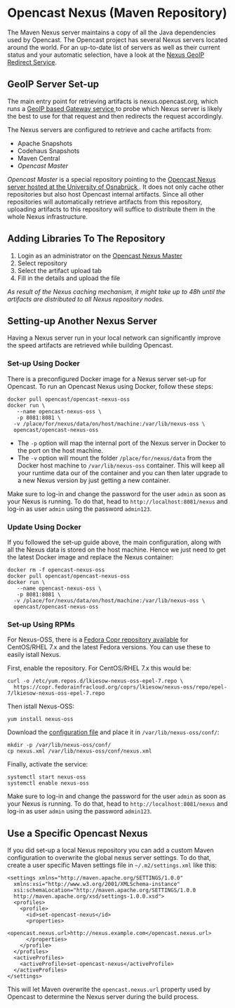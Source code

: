 Opencast Nexus (Maven Repository)
=================================

The Maven Nexus server maintains a copy of all the Java dependencies used by Opencast.  The Opencast project has several
Nexus servers located around the world. For an up-to-date list of servers as well as their current status and your
automatic selection, have a look at the [Nexus GeoIP Redirect Service](http://nexus.opencast.org).


GeoIP Server Set-up
-------------------

The main entry point for retrieving artifacts is nexus.opencast.org, which runs a [GeoIP based Gateway service
](https://github.com/lkiesow/geoip-gateway) to probe which Nexus server is likely the best to use for that request and
then redirects the request accordingly.

The Nexus servers are configured to retrieve and cache artifacts from:

- Apache Snapshots
- Codehaus Snapshots
- Maven Central
- *Opencast Master*

*Opencast Master* is a special repository pointing to the [Opencast Nexus server hosted at the University of Osnabrück
](http://nexus.virtuos.uos.de). It does not only cache other repositories but also host Opencast internal artifacts.
Since all other repositories will automatically retrieve artifacts from this repository, uploading artifacts to this
repository will suffice to distribute them in the whole Nexus infrastructure.


Adding Libraries To The Repository
----------------------------------

1. Login as an administrator on the [Opencast Nexus Master](http://nexus.virtuos.uos.de)
2. Select repository
3. Select the artifact upload tab
4. Fill in the details and upload the file

*As result of the Nexus caching mechanism, it might take up to 48h until the artifacts are distributed to all Nexus
repository nodes.*


Setting-up Another Nexus Server
-------------------------------

Having a Nexus server run in your local network can significantly improve the speed artifacts are retrieved while
building Opencast.


### Set-up Using Docker

There is a preconfigured Docker image for a Nexus server set-up for Opencast. To run an Opencast Nexus using Docker,
follow these steps:

    docker pull opencast/opencast-nexus-oss
    docker run \
       --name opencast-nexus-oss \
       -p 8081:8081 \
      -v /place/for/nexus/data/on/host/machine:/var/lib/nexus-oss \
      opencast/opencast-nexus-oss

- The `-p` option will map the internal port of the Nexus server in Docker to the port on the host machine.
- The `-v` option will mount the folder `/place/for/nexus/data` from the Docker host machine to `/var/lib/nexus-oss`
  container. This will keep all your runtime data our of the container and you can then later upgrade to a new Nexus
  version by just getting a new container.

Make sure to log-in and change the password for the user `admin` as soon as your Nexus is running. To do that, head to
`http://localhost:8081/nexus` and log-in as user `admin` using the password `admin123`.


### Update Using Docker

If you followed the set-up guide above, the main configuration, along with all the Nexus data is stored on the host
machine. Hence we just need to get the latest Docker image and replace the Nexus container:

    docker rm -f opencast-nexus-oss
    docker pull opencast/opencast-nexus-oss
    docker run \
       --name opencast-nexus-oss \
       -p 8081:8081 \
      -v /place/for/nexus/data/on/host/machine:/var/lib/nexus-oss \
      opencast/opencast-nexus-oss


### Set-up Using RPMs

For Nexus-OSS, there is a [Fedora Copr repository available](https://copr.fedorainfracloud.org/coprs/lkiesow/nexus-oss/)
for CentOS/RHEL 7.x and the latest Fedora versions. You can use these to easily istall Nexus.

First, enable the repository. For CentOS/RHEL 7.x this would be:

    curl -o /etc/yum.repos.d/lkiesow-nexus-oss-epel-7.repo \
      https://copr.fedorainfracloud.org/coprs/lkiesow/nexus-oss/repo/epel-7/lkiesow-nexus-oss-epel-7.repo

Then istall Nexus-OSS:

    yum install nexus-oss

Download the [configuration file](nexus.xml) and place it in `/var/lib/nexus-oss/conf/`:

    mkdir -p /var/lib/nexus-oss/conf/
    cp nexus.xml /var/lib/nexus-oss/conf/nexus.xml

Finally, activate the service:

    systemctl start nexus-oss
    systemctl enable nexus-oss

Make sure to log-in and change the password for the user `admin` as soon as your Nexus is running. To do that, head to
`http://localhost:8081/nexus` and log-in as user `admin` using the password `admin123`.


Use a Specific Opencast Nexus
-----------------------------

If you did set-up a local Nexus repository you can add a custom Maven configuration to overwrite the global nexus server
settings. To do that, create a user specific Maven settings file in `~/.m2/settings.xml` like this:

    <settings xmlns="http://maven.apache.org/SETTINGS/1.0.0"
      xmlns:xsi="http://www.w3.org/2001/XMLSchema-instance"
      xsi:schemaLocation="http://maven.apache.org/SETTINGS/1.0.0
      http://maven.apache.org/xsd/settings-1.0.0.xsd">
      <profiles>
        <profile>
          <id>set-opencast-nexus</id>
          <properties>
            <opencast.nexus.url>http://nexus.example.com</opencast.nexus.url>
          </properties>
        </profile>
      </profiles>
      <activeProfiles>
        <activeProfile>set-opencast-nexus</activeProfile>
      </activeProfiles>
    </settings>

This will let Maven overwrite the `opencast.nexus.url` property used by Opencast to determine the Nexus server during
the build process.
